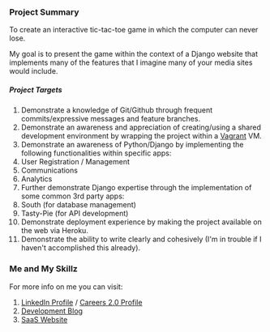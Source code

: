 ### Project Summary
To create an interactive tic-tac-toe game in which the computer can never lose.  

My goal is to present the game within the context of a Django website that implements many of the features that
I imagine many of your media sites would include.

##### Project Targets

1. Demonstrate a knowledge of Git/Github through frequent commits/expressive messages and feature branches.
2. Demonstrate an awareness and appreciation of creating/using a shared development environment by wrapping the project within a [Vagrant](http://www.vagrantup.com/) VM.
3. Demonstrate an awareness of Python/Django by implementing the following functionalities within specific apps:
  1. User Registration / Management
  2. Communications
  3. Analytics
4. Further demonstrate Django expertise through the implementation of some common 3rd party apps:
  1. South (for database management)
  2. Tasty-Pie (for API development)
5. Demonstrate deployment experience by making the project available on the web via Heroku.
6. Demonstrate the ability to write clearly and cohesively (I'm in trouble if I haven't accomplished this already).

### Me and My Skillz
For more info on me you can visit:

1. [LinkedIn Profile](http://www.linkedin.com/profile/view?id=50728915&trk=tab_pro) / [Careers 2.0 Profile](http://careers.stackoverflow.com/eikonomega)
2. [Development Blog](http://www.developerimprovethyself.com)
3. [SaaS Website](http://www.doulaexchange.com)
